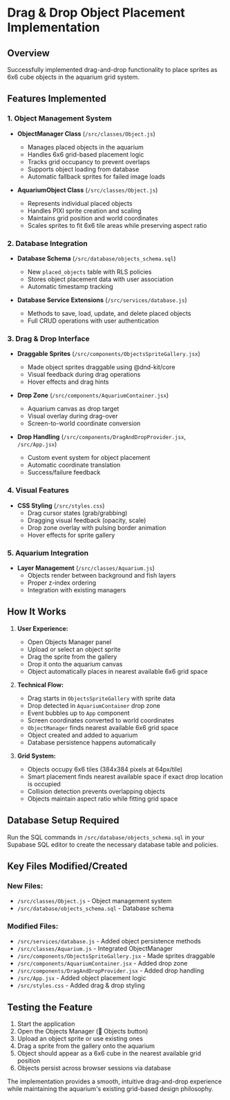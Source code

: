 # Drag & Drop Object Placement Implementation

## Overview
Successfully implemented drag-and-drop functionality to place sprites as 6x6 cube objects in the aquarium grid system.

## Features Implemented

### 1. Object Management System
- **ObjectManager Class** (`/src/classes/Object.js`)
  - Manages placed objects in the aquarium
  - Handles 6x6 grid-based placement logic
  - Tracks grid occupancy to prevent overlaps
  - Supports object loading from database
  - Automatic fallback sprites for failed image loads

- **AquariumObject Class** (`/src/classes/Object.js`)
  - Represents individual placed objects
  - Handles PIXI sprite creation and scaling
  - Maintains grid position and world coordinates
  - Scales sprites to fit 6x6 tile areas while preserving aspect ratio

### 2. Database Integration
- **Database Schema** (`/src/database/objects_schema.sql`)
  - New `placed_objects` table with RLS policies
  - Stores object placement data with user association
  - Automatic timestamp tracking

- **Database Service Extensions** (`/src/services/database.js`)
  - Methods to save, load, update, and delete placed objects
  - Full CRUD operations with user authentication

### 3. Drag & Drop Interface
- **Draggable Sprites** (`/src/components/ObjectsSpriteGallery.jsx`)
  - Made object sprites draggable using @dnd-kit/core
  - Visual feedback during drag operations
  - Hover effects and drag hints

- **Drop Zone** (`/src/components/AquariumContainer.jsx`)
  - Aquarium canvas as drop target
  - Visual overlay during drag-over
  - Screen-to-world coordinate conversion

- **Drop Handling** (`/src/components/DragAndDropProvider.jsx`, `/src/App.jsx`)
  - Custom event system for object placement
  - Automatic coordinate translation
  - Success/failure feedback

### 4. Visual Features
- **CSS Styling** (`/src/styles.css`)
  - Drag cursor states (grab/grabbing)
  - Dragging visual feedback (opacity, scale)
  - Drop zone overlay with pulsing border animation
  - Hover effects for sprite gallery

### 5. Aquarium Integration
- **Layer Management** (`/src/classes/Aquarium.js`)
  - Objects render between background and fish layers
  - Proper z-index ordering
  - Integration with existing managers

## How It Works

1. **User Experience:**
   - Open Objects Manager panel
   - Upload or select an object sprite
   - Drag the sprite from the gallery
   - Drop it onto the aquarium canvas
   - Object automatically places in nearest available 6x6 grid space

2. **Technical Flow:**
   - Drag starts in `ObjectsSpriteGallery` with sprite data
   - Drop detected in `AquariumContainer` drop zone
   - Event bubbles up to `App` component
   - Screen coordinates converted to world coordinates
   - `ObjectManager` finds nearest available 6x6 grid space
   - Object created and added to aquarium
   - Database persistence happens automatically

3. **Grid System:**
   - Objects occupy 6x6 tiles (384x384 pixels at 64px/tile)
   - Smart placement finds nearest available space if exact drop location is occupied
   - Collision detection prevents overlapping objects
   - Objects maintain aspect ratio while fitting grid space

## Database Setup Required

Run the SQL commands in `/src/database/objects_schema.sql` in your Supabase SQL editor to create the necessary database table and policies.

## Key Files Modified/Created

### New Files:
- `/src/classes/Object.js` - Object management system
- `/src/database/objects_schema.sql` - Database schema

### Modified Files:
- `/src/services/database.js` - Added object persistence methods
- `/src/classes/Aquarium.js` - Integrated ObjectManager
- `/src/components/ObjectsSpriteGallery.jsx` - Made sprites draggable
- `/src/components/AquariumContainer.jsx` - Added drop zone
- `/src/components/DragAndDropProvider.jsx` - Added drop handling
- `/src/App.jsx` - Added object placement logic
- `/src/styles.css` - Added drag & drop styling

## Testing the Feature

1. Start the application
2. Open the Objects Manager (🎨 Objects button)
3. Upload an object sprite or use existing ones
4. Drag a sprite from the gallery onto the aquarium
5. Object should appear as a 6x6 cube in the nearest available grid position
6. Objects persist across browser sessions via database

The implementation provides a smooth, intuitive drag-and-drop experience while maintaining the aquarium's existing grid-based design philosophy.
